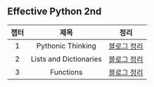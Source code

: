## Effective Python 2nd

챕터 | 제목 | 정리 
 :--: | :--: | :--: |
1 | Pythonic Thinking |[블로그 정리](https://faceyourfear.tistory.com/47) |
2 | Lists and Dictionaries |[블로그 정리](https://faceyourfear.tistory.com/48) |
3 | Functions |[블로그 정리](https://faceyourfear.tistory.com/49) |
